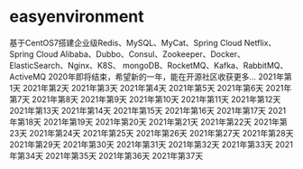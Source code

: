 # easyenvironment
基于CentOS7搭建企业级Redis、MySQL、MyCat、Spring Cloud Netflix、Spring Cloud Alibaba、Dubbo、Consul、Zookeeper、Docker、ElasticSearch、Nginx、K8S、 mongoDB、RocketMQ、Kafka、RabbitMQ、ActiveMQ
2020年即将结束，希望新的一年，能在开源社区收获更多...
2021年第1天
2021年第2天
2021年第3天
2021年第4天
2021年第5天
2021年第6天
2021年第7天
2021年第8天
2021年第9天
2021年第10天
2021年第11天
2021年第12天
2021年第13天
2021年第14天
2021年第15天
2021年第16天
2021年第17天
2021年第18天
2021年第19天
2021年第20天
2021年第21天
2021年第22天
2021年第23天
2021年第24天
2021年第25天
2021年第26天
2021年第27天
2021年第28天
2021年第29天
2021年第30天
2021年第31天
2021年第32天
2021年第33天
2021年第34天
2021年第35天
2021年第36天
2021年第37天
